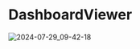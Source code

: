 # DashboardViewer


![2024-07-29_09-42-18](https://github.com/user-attachments/assets/bd33be80-4a7e-4588-a19b-b5d1d36ab658)
